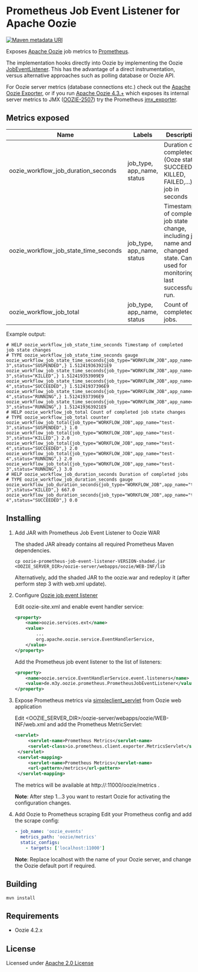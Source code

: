# Prometheus Job Event Listener for Apache Oozie 


[![Maven metadata URI](https://img.shields.io/maven-metadata/v/http/central.maven.org/maven2/de/m3y/oozie/prometheus/oozie-prometheus-job-event-listener/maven-metadata.xml.svg)](http://search.maven.org/#search%7Cga%7C1%7Cg%3A%22de.m3y.oozie.prometheus%22%20AND%20a%3A%22oozie-prometheus-job-event-listener%22)

Exposes [Apache Oozie](https://oozie.apache.org) job metrics to [Prometheus](https://prometheus.io/).

The implementation hooks directly into Oozie by implementing the Oozie [JobEventListener](https://oozie.apache.org/docs/4.2.0/core/apidocs/org/apache/oozie/event/listener/JobEventListener.html).
This has the advantage of a direct instrumentation, versus alternative approaches such as polling database or Oozie API.

For Oozie server metrics (database connections etc.) check out the [Apache Oozie Exporter](https://github.com/marcelmay/apache-oozie-exporter),
or if you run [Apache Oozie 4.3.+](http://oozie.apache.org/docs/4.3.0/release-log.txt) which exposes its internal server metrics to JMX ([OOZIE-2507](https://issues.apache.org/jira/browse/OOZIE-2507)) try the Prometheus [jmx_exporter](https://github.com/prometheus/jmx_exporter).

## Metrics exposed

| Name                                  | Labels          | Description |
|---------------------------------------|-----------------|-------------|
| oozie_workflow_job_duration_seconds   | job_type, app_name, status | Duration of completed (Ooze status SUCCEEDED, KILLED, FAILED,...) job in seconds|
| oozie_workflow_job_state_time_seconds | job_type, app_name, status | Timestamp of completed job state change, including job name and changed state. Can be used for monitoring last successful run.
| oozie_workflow_job_total              | job_type, app_name, status | Count of completed jobs.

Example output:
```
# HELP oozie_workflow_job_state_time_seconds Timestamp of completed job state changes
# TYPE oozie_workflow_job_state_time_seconds gauge
oozie_workflow_job_state_time_seconds{job_type="WORKFLOW_JOB",app_name="test-3",status="SUSPENDED",} 1.512419363921E9
oozie_workflow_job_state_time_seconds{job_type="WORKFLOW_JOB",app_name="test-3",status="KILLED",} 1.512419353909E9
oozie_workflow_job_state_time_seconds{job_type="WORKFLOW_JOB",app_name="test-4",status="SUCCEEDED",} 1.51241937396E9
oozie_workflow_job_state_time_seconds{job_type="WORKFLOW_JOB",app_name="test-4",status="RUNNING",} 1.51241937396E9
oozie_workflow_job_state_time_seconds{job_type="WORKFLOW_JOB",app_name="test-3",status="RUNNING",} 1.512419363921E9
# HELP oozie_workflow_job_total Count of completed job state changes
# TYPE oozie_workflow_job_total counter
oozie_workflow_job_total{job_type="WORKFLOW_JOB",app_name="test-3",status="SUSPENDED",} 1.0
oozie_workflow_job_total{job_type="WORKFLOW_JOB",app_name="test-3",status="KILLED",} 2.0
oozie_workflow_job_total{job_type="WORKFLOW_JOB",app_name="test-4",status="SUCCEEDED",} 2.0
oozie_workflow_job_total{job_type="WORKFLOW_JOB",app_name="test-4",status="RUNNING",} 2.0
oozie_workflow_job_total{job_type="WORKFLOW_JOB",app_name="test-3",status="RUNNING",} 3.0
# HELP oozie_workflow_job_duration_seconds Duration of completed jobs
# TYPE oozie_workflow_job_duration_seconds gauge
oozie_workflow_job_duration_seconds{job_type="WORKFLOW_JOB",app_name="test-3",status="KILLED",} 667.0
oozie_workflow_job_duration_seconds{job_type="WORKFLOW_JOB",app_name="test-4",status="SUCCEEDED",} 0.0
```

## Installing

1) Add JAR with Prometheus Job Event Listener to Oozie WAR

   The shaded JAR already contains all required Prometheus Maven dependencies.
   ```
   cp oozie-prometheus-job-event-listener-VERSION-shaded.jar <OOZIE_SERVER_DIR>/oozie-server/webapps/oozie/WEB-INF/lib
   ```
   Alternatively, add the shaded JAR to the oozie.war and redeploy it (after perform step 3 with web.xml update).
   
2) Configure [Oozie job event listener](https://oozie.apache.org/docs/4.2.0/AG_Install.html#Notifications_Configuration)

   Edit oozie-site.xml and enable event handler service:
   ```xml
   <property>
       <name>oozie.services.ext</name>
       <value>
           ...
           org.apache.oozie.service.EventHandlerService,
       </value>
   </property>
   ```
   Add the Prometheus job event listener to the list of listeners:
   ```xml
   <property>
       <name>oozie.service.EventHandlerService.event.listeners</name>
       <value>de.m3y.oozie.prometheus.PrometheusJobEventListener</value>
   </property>
   ```

3) Expose Prometheus metrics via [simpleclient_servlet](https://github.com/prometheus/client_java/tree/master/simpleclient_servlet) from Oozie web application

   Edit <OOZIE_SERVER_DIR>/oozie-server/webapps/oozie/WEB-INF/web.xml and add the Prometheus MetricServlet:
   ```xml
   <servlet>
        <servlet-name>Prometheus Metrics</servlet-name>
        <servlet-class>io.prometheus.client.exporter.MetricsServlet</servlet-class>
    </servlet>
    <servlet-mapping>
        <servlet-name>Prometheus Metrics</servlet-name>
        <url-pattern>/metrics</url-pattern>
    </servlet-mapping>
   ```
   The metrics will be available at http://<OOZIE-SERVER>:11000/oozie/metrics .

   **Note**: After step 1...3 you want to restart Oozie for activating the configuration changes.

4) Add Oozie to Prometheus scraping
   Edit your Prometheus config and add the scrape config:
   ```yaml
   - job_name: 'oozie_events'
     metrics_path: 'oozie/metrics'
     static_configs:
       - targets: ['localhost:11000']
   ```
   **Note**: Replace localhost with the name of your Oozie server, and change the Oozie default port if required.
   
## Building
```
mvn install
```

## Requirements

* Oozie 4.2.x

## License

Licensed under [Apache 2.0 License](LICENSE)
